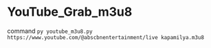# YouTube_Grab_m3u8
command ```py youtube_m3u8.py https://www.youtube.com/@abscbnentertainment/live kapamilya.m3u8```

